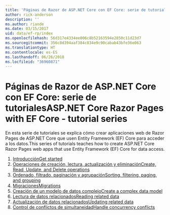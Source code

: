 ```yaml
---
title: 'Páginas de Razor de ASP.NET Core con EF Core: serie de tutoriales'
author: rick-anderson
description: ''
ms.author: riande
ms.date: 03/15/2017
uid: data/ef-rp/index
ms.openlocfilehash: 56d317e4334ee006c8b52163594e2850c11d23d7
ms.sourcegitcommit: 356c8d394aaf384c834e9c90cabab43bfe36e063
ms.translationtype: HT
ms.contentlocale: es-ES
ms.lasthandoff: 06/26/2018
ms.locfileid: "36960871"
---
```

# <a name="aspnet-core-razor-pages-with-ef-core---tutorial-series"></a><span data-ttu-id="c50da-102">Páginas de Razor de ASP.NET Core con EF Core: serie de tutoriales</span><span class="sxs-lookup"><span data-stu-id="c50da-102">ASP.NET Core Razor Pages with EF Core - tutorial series</span></span>

<span data-ttu-id="c50da-103">En esta serie de tutoriales se explica cómo crear aplicaciones web de Razor Pages de ASP.NET Core que usen Entity Framework (EF) Core para acceder a los datos.</span><span class="sxs-lookup"><span data-stu-id="c50da-103">This series of tutorials teaches how to create ASP.NET Core Razor Pages web apps that use Entity Framework (EF) Core for data access.</span></span>

1. [<span data-ttu-id="c50da-104">Introducción</span><span class="sxs-lookup"><span data-stu-id="c50da-104">Get started</span></span>](xref:data/ef-rp/intro)
1. [<span data-ttu-id="c50da-105">Operaciones de creación, lectura, actualización y eliminación</span><span class="sxs-lookup"><span data-stu-id="c50da-105">Create, Read, Update, and Delete operations</span></span>](xref:data/ef-rp/crud)
1. [<span data-ttu-id="c50da-106">Ordenado, filtrado, paginación y agrupación</span><span class="sxs-lookup"><span data-stu-id="c50da-106">Sorting, filtering, paging, and grouping</span></span>](xref:data/ef-rp/sort-filter-page)
1. [<span data-ttu-id="c50da-107">Migraciones</span><span class="sxs-lookup"><span data-stu-id="c50da-107">Migrations</span></span>](xref:data/ef-rp/migrations)
1. [<span data-ttu-id="c50da-108">Creación de un modelo de datos complejo</span><span class="sxs-lookup"><span data-stu-id="c50da-108">Create a complex data model</span></span>](xref:data/ef-rp/complex-data-model)
1. [<span data-ttu-id="c50da-109">Lectura de datos relacionados</span><span class="sxs-lookup"><span data-stu-id="c50da-109">Reading related data</span></span>](xref:data/ef-rp/read-related-data)
1. [<span data-ttu-id="c50da-110">Actualización de datos relacionados</span><span class="sxs-lookup"><span data-stu-id="c50da-110">Updating related data</span></span>](xref:data/ef-rp/update-related-data)
1. [<span data-ttu-id="c50da-111">Control de conflictos de simultaneidad</span><span class="sxs-lookup"><span data-stu-id="c50da-111">Handle concurrency conflicts</span></span>](xref:data/ef-rp/concurrency)